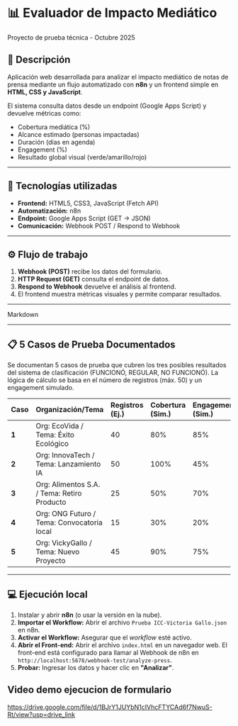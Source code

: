 # 📊 Evaluador de Impacto Mediático
Proyecto de prueba técnica - Octubre 2025

## 🎯 Descripción
Aplicación web desarrollada para analizar el impacto mediático de notas de prensa mediante un flujo automatizado con **n8n** y un frontend simple en **HTML, CSS y JavaScript**.

El sistema consulta datos desde un endpoint (Google Apps Script) y devuelve métricas como:
- Cobertura mediática (%)
- Alcance estimado (personas impactadas)
- Duración (días en agenda)
- Engagement (%)
- Resultado global visual (verde/amarillo/rojo)

---

## 🧠 Tecnologías utilizadas
- **Frontend:** HTML5, CSS3, JavaScript (Fetch API)
- **Automatización:** n8n
- **Endpoint:** Google Apps Script (GET → JSON)
- **Comunicación:** Webhook POST / Respond to Webhook

---

## ⚙️ Flujo de trabajo
1. **Webhook (POST)** recibe los datos del formulario.  
2. **HTTP Request (GET)** consulta el endpoint de datos.  
3. **Respond to Webhook** devuelve el análisis al frontend.  
4. El frontend muestra métricas visuales y permite comparar resultados.

---

Markdown

---

## 📋 5 Casos de Prueba Documentados
Se documentan 5 casos de prueba que cubren los tres posibles resultados del sistema de clasificación (FUNCIONÓ, REGULAR, NO FUNCIONÓ). La lógica de cálculo se basa en el número de registros (máx. 50) y un engagement simulado.

| Caso | Organización/Tema | Registros (Ej.) | Cobertura (Sim.) | Engagement (Sim.) | Resultado Global |
| :--- | :--- | :--- | :--- | :--- | :--- |
| **1** | Org: EcoVida / Tema: Éxito Ecológico | 40 | 80% | 85% | ✅ FUNCIONÓ |
| **2** | Org: InnovaTech / Tema: Lanzamiento IA | 50 | 100% | 45% | ⚠️ REGULAR |
| **3** | Org: Alimentos S.A. / Tema: Retiro Producto | 25 | 50% | 70% | ⚠️ REGULAR |
| **4** | Org: ONG Futuro / Tema: Convocatoria local | 15 | 30% | 20% | ❌ NO FUNCIONÓ |
| **5** | Org: VickyGallo / Tema: Nuevo Proyecto | 45 | 90% | 75% | ✅ FUNCIONÓ |

---

## 💻 Ejecución local
1. Instalar y abrir **n8n** (o usar la versión en la nube).
2. **Importar el Workflow:** Abrir el archivo `Prueba ICC-Victoria Gallo.json` en n8n.
3. **Activar el Workflow:** Asegurar que el *workflow* esté activo.
4. **Abrir el Front-end:** Abrir el archivo `index.html` en un navegador web. El front-end está configurado para llamar al Webhook de n8n en `http://localhost:5678/webhook-test/analyze-press`.
5. **Probar:** Ingresar los datos y hacer clic en **"Analizar"**.

## Video demo ejecucion de formulario
https://drive.google.com/file/d/1BJrY1JUYbN1cIVhcFTYCAd6f7NwuS-Rt/view?usp=drive_link

